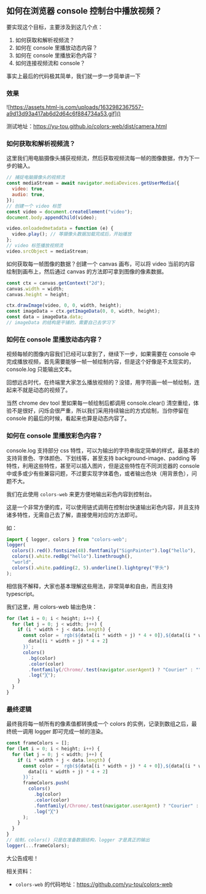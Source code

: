 ## 如何在浏览器 console 控制台中播放视频？

要实现这个目标，主要涉及到这几个点：

1. 如何获取和解析视频流？
2. 如何在 console 里播放动态内容？
3. 如何在 console 里播放彩色内容？
4. 如何连接视频流和 console？

事实上最后的代码极其简单，我们就一步一步简单讲一下

### 效果

![https://assets.html-js.com/uploads/1632982367557-a9d13d93a417ab6d2d64c6f884734a53.gif]()

测试地址：https://yu-tou.github.io/colors-web/dist/camera.html

### 如何获取和解析视频流？

这里我们用电脑摄像头捕获视频流，然后获取视频流每一帧的图像数据，作为下一步的输入。

```javascript
// 捕捉电脑摄像头的视频流
const mediaStream = await navigator.mediaDevices.getUserMedia({
  video: true,
  audio: true,
});
// 创建一个 video 标签
const video = document.createElement("video");
document.body.appendChild(video);

video.onloadedmetadata = function (e) {
  video.play(); // 等摄像头数据加载完成后，开始播放
};
// video 标签播放视频流
video.srcObject = mediaStream;
```

如何获取每一帧图像的数据？创建一个 canvas 画布，可以将 video 当前的内容绘制到画布上，然后通过 canvas 的方法即可拿到图像的像素数据。

```javascript
const ctx = canvas.getContext("2d");
canvas.width = width;
canvas.height = height;

ctx.drawImage(video, 0, 0, width, height);
const imageData = ctx.getImageData(0, 0, width, height);
const data = imageData.data;
// imageData 的结构是平铺的，需要自己去学习下
```

### 如何在 console 里播放动态内容？

视频每帧的图像内容我们已经可以拿到了，继续下一步，如果需要在 console 中完成播放视频，首先需要能够一帧一帧绘制内容，但是这个好像是不太现实的，console.log 只能输出文本。

回想远古时代，在终端里大家怎么播放视频的？没错，用字符画一帧一帧绘制，连起来不就是动态的视频了。

当然 chrome dev tool 里如果每一帧绘制后都调用 console.clear() 清空重绘，体验不是很好，闪烁会很严重，所以我们采用持续输出的方式绘制，当你停留在 console 的最后的时候，看起来也算是动态内容了。

### 如何在 console 里播放彩色内容？

console.log 支持部分 css 特性，可以为输出的字符串指定简单的样式，最基本的支持背景色、字体颜色、下划线等，甚至支持 background-image、padding 等特性，利用这些特性，甚至可以插入图片，但是这些特性在不同浏览器的 console 中或多或少有些兼容问题，不过要实现字体着色，或者输出色块（用背景色），问题不大。

我们在此使用 `colors-web` 来更方便地输出彩色内容到控制台。

这是一个非常方便的库，可以使用链式调用在控制台快速输出彩色内容，并且支持诸多特性，无需自己去了解，直接使用对应的方法即可。

如：

```javascript
import { logger, colors } from "colors-web";
logger(
  colors().red().fontsize(48).fontfamily("SignPainter").log("hello"),
  colors().white.redBg("hello").linethrough(),
  "world",
  colors().white.padding(2, 5).underline().lightgrey("芋头")
);
```

相信我不解释，大家也基本理解这些用法，非常简单和自由，而且支持 typescript。

我们这里，用 colors-web 输出色块：

```javascript
for (let i = 0; i < height; i++) {
  for (let j = 0; j < width; j++) {
    if (i * width + j < data.length) {
      const color = `rgb(${data[(i * width + j) * 4 + 0]},${data[(i * width + j) * 4 + 1]},${
        data[(i * width + j) * 4 + 2]
      })`;
      colors()
        .bg(color)
        .color(color)
        .fontfamily(/Chrome/.test(navigator.userAgent) ? "Courier" : "")
        .log("╳");
    }
  }
}
```

### 最终逻辑

最终我将每一帧所有的像素值都转换成一个 colors 的实例，记录到数组之后，最终统一调用 logger 即可完成一帧的渲染。

```javascript
const frameColors = [];
for (let i = 0; i < height; i++) {
  for (let j = 0; j < width; j++) {
    if (i * width + j < data.length) {
      const color = `rgb(${data[(i * width + j) * 4 + 0]},${data[(i * width + j) * 4 + 1]},${
        data[(i * width + j) * 4 + 2]
      })`;
      frameColors.push(
        colors()
          .bg(color)
          .color(color)
          .fontfamily(/Chrome/.test(navigator.userAgent) ? "Courier" : "")
          .log("╳")
      );
    }
  }
}
// 绘制，colors() 只是在准备数据结构，logger 才是真正的输出
logger(...frameColors);
```

大公告成啦！

相关资料：

- `colors-web` 的代码地址：https://github.com/yu-tou/colors-web
